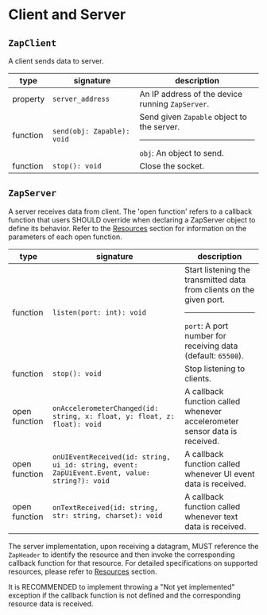 # Client and Server


## `ZapClient`

A client sends data to server.

| type | signature | description |
|------|-----------|-------------|
| property | `server_address` | An IP address of the device running `ZapServer`. |
| function | `send(obj: Zapable): void` | Send given `Zapable` object to the server. <hr> `obj`: An object to send. |
| function | `stop(): void` | Close the socket. |

## `ZapServer`

A server receives data from client. The 'open function' refers to a callback function that users SHOULD override when declaring a ZapServer object to define its behavior. Refer to the [Resources](./resources.md) section for information on the parameters of each open function.

| type | signature | description |
|------|-----------|-------------|
| function | `listen(port: int): void` | Start listening the transmitted data from clients on the given port. <hr> `port`: A port number for receiving data (default: `65500`).  |
| function | `stop(): void` | Stop listening to clients. |
| open function | `onAccelerometerChanged(id: string, x: float, y: float, z: float): void` | A callback function called whenever accelerometer sensor data is received. |
| open function | `onUIEventReceived(id: string, ui_id: string, event: ZapUiEvent.Event, value: string?): void` | A callback function called whenever UI event data is received. |
| open function | `onTextReceived(id: string, str: string, charset): void` | A callback function called whenever text data is received.|

The server implementation, upon receiving a datagram, MUST reference the `ZapHeader` to identify the resource and then invoke the corresponding callback function for that resource. For detailed specifications on supported resources, please refer to [Resources](./resources.md) section.

It is RECOMMENDED to implement throwing a "Not yet implemented" exception if the callback function is not defined and the corresponding resource data is received.
